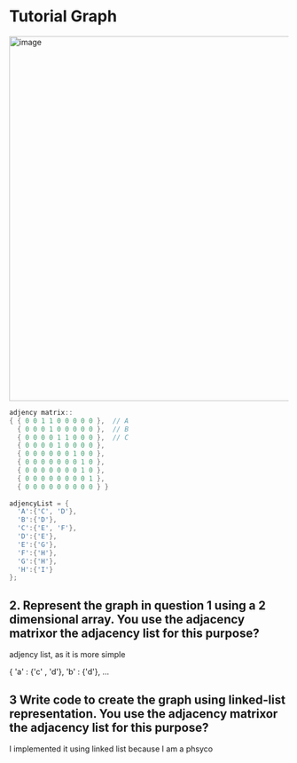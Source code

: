 # Tutorial Graph

<img width="657" alt="image" src="https://github.com/LuqmanSajjad/WIA1002-2022-23-/assets/127722651/f46efe55-c6df-4676-8812-db776fc19ab4">

``` java
adjency matrix::
{ { 0 0 1 1 0 0 0 0 0 },  // A
  { 0 0 0 1 0 0 0 0 0 },  // B
  { 0 0 0 0 1 1 0 0 0 },  // C
  { 0 0 0 0 1 0 0 0 0 },
  { 0 0 0 0 0 0 1 0 0 },
  { 0 0 0 0 0 0 0 1 0 },
  { 0 0 0 0 0 0 0 1 0 },
  { 0 0 0 0 0 0 0 0 1 },
  { 0 0 0 0 0 0 0 0 0 } }
  
adjencyList = {
  'A':{'C', 'D'},
  'B':{'D'},
  'C':{'E', 'F'},
  'D':{'E'},
  'E':{'G'},
  'F':{'H'},
  'G':{'H'},
  'H':{'I'}
};
  ```
  
## 2. Represent the graph in question 1 using a 2 dimensional array. You use the adjacency matrixor the adjacency list for this purpose?

adjency list, as it is more simple 

{ 'a' : {'c' , 'd'},
  'b' : {'d'}, ...
  

## 3  Write code to create the graph using linked-list representation. You use the adjacency matrixor the adjacency list for this purpose?
I implemented it using linked list because I am a phsyco

